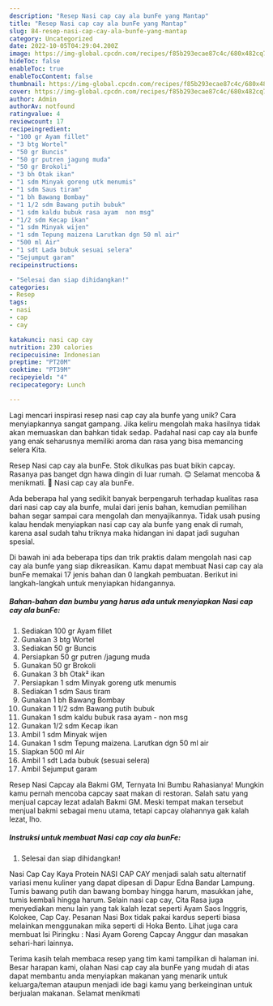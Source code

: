 ```yaml
---
description: "Resep Nasi cap cay ala bunFe yang Mantap"
title: "Resep Nasi cap cay ala bunFe yang Mantap"
slug: 84-resep-nasi-cap-cay-ala-bunfe-yang-mantap
category: Uncategorized
date: 2022-10-05T04:29:04.200Z
image: https://img-global.cpcdn.com/recipes/f85b293ecae87c4c/680x482cq70/nasi-cap-cay-ala-bunfe-foto-resep-utama.jpg
hideToc: false
enableToc: true
enableTocContent: false
thumbnail: https://img-global.cpcdn.com/recipes/f85b293ecae87c4c/680x482cq70/nasi-cap-cay-ala-bunfe-foto-resep-utama.jpg
cover: https://img-global.cpcdn.com/recipes/f85b293ecae87c4c/680x482cq70/nasi-cap-cay-ala-bunfe-foto-resep-utama.jpg
author: Admin
authorAv: notfound
ratingvalue: 4
reviewcount: 17
recipeingredient:
- "100 gr Ayam fillet"
- "3 btg Wortel"
- "50 gr Buncis"
- "50 gr putren jagung muda"
- "50 gr Brokoli"
- "3 bh Otak ikan"
- "1 sdm Minyak goreng utk menumis"
- "1 sdm Saus tiram"
- "1 bh Bawang Bombay"
- "1 1/2 sdm Bawang putih bubuk"
- "1 sdm kaldu bubuk rasa ayam  non msg"
- "1/2 sdm Kecap ikan"
- "1 sdm Minyak wijen"
- "1 sdm Tepung maizena Larutkan dgn 50 ml air"
- "500 ml Air"
- "1 sdt Lada bubuk sesuai selera"
- "Sejumput garam"
recipeinstructions:

- "Selesai dan siap dihidangkan!"
categories:
- Resep
tags:
- nasi
- cap
- cay

katakunci: nasi cap cay 
nutrition: 230 calories
recipecuisine: Indonesian
preptime: "PT20M"
cooktime: "PT39M"
recipeyield: "4"
recipecategory: Lunch

---
```





Lagi mencari inspirasi resep nasi cap cay ala bunfe yang unik? Cara menyiapkannya sangat gampang. Jika keliru mengolah maka hasilnya tidak akan memuaskan dan bahkan tidak sedap. Padahal nasi cap cay ala bunfe yang enak seharusnya memiliki aroma dan rasa yang bisa memancing selera Kita.





Resep Nasi cap cay ala bunFe. Stok dikulkas pas buat bikin capcay. Rasanya pas banget dgn hawa dingin di luar rumah. 😊 Selamat mencoba &amp; menikmati. 🙏 Nasi cap cay ala bunFe.

Ada beberapa hal yang sedikit banyak berpengaruh terhadap kualitas rasa dari nasi cap cay ala bunfe, mulai dari jenis bahan, kemudian pemilihan bahan segar sampai cara mengolah dan menyajikannya. Tidak usah pusing kalau hendak menyiapkan nasi cap cay ala bunfe yang enak di rumah, karena asal sudah tahu triknya maka hidangan ini dapat jadi suguhan spesial.






Di bawah ini ada beberapa tips dan trik praktis dalam mengolah nasi cap cay ala bunfe yang siap dikreasikan. Kamu dapat membuat Nasi cap cay ala bunFe memakai 17 jenis bahan dan 0 langkah pembuatan. Berikut ini langkah-langkah untuk menyiapkan hidangannya.

<!--inarticleads1-->

##### Bahan-bahan dan bumbu yang harus ada untuk menyiapkan Nasi cap cay ala bunFe:

1. Sediakan 100 gr Ayam fillet
1. Gunakan 3 btg Wortel
1. Sediakan 50 gr Buncis
1. Persiapkan 50 gr putren /jagung muda
1. Gunakan 50 gr Brokoli
1. Gunakan 3 bh Otak² ikan
1. Persiapkan 1 sdm Minyak goreng utk menumis
1. Sediakan 1 sdm Saus tiram
1. Gunakan 1 bh Bawang Bombay
1. Gunakan 1 1/2 sdm Bawang putih bubuk
1. Gunakan 1 sdm kaldu bubuk rasa ayam - non msg
1. Gunakan 1/2 sdm Kecap ikan
1. Ambil 1 sdm Minyak wijen
1. Gunakan 1 sdm Tepung maizena. Larutkan dgn 50 ml air
1. Siapkan 500 ml Air
1. Ambil 1 sdt Lada bubuk (sesuai selera)
1. Ambil Sejumput garam


Resep Nasi Capcay ala Bakmi GM, Ternyata Ini Bumbu Rahasianya! Mungkin kamu pernah mencoba capcay saat makan di restoran. Salah satu yang menjual capcay lezat adalah Bakmi GM. Meski tempat makan tersebut menjual bakmi sebagai menu utama, tetapi capcay olahannya gak kalah lezat, lho. 

<!--inarticleads2-->

##### Instruksi untuk membuat Nasi cap cay ala bunFe:


1. Selesai dan siap dihidangkan!

Nasi Cap Cay Kaya Protein NASI CAP CAY menjadi salah satu alternatif variasi menu kuliner yang dapat dipesan di Dapur Edna Bandar Lampung. Tumis bawang putih dan bawang bombay hingga harum, masukkan jahe, tumis kembali hingga harum. Selain nasi cap cay, Cita Rasa juga menyediakan menu lain yang tak kalah lezat seperti Ayam Saos Inggris, Kolokee, Cap Cay. Pesanan Nasi Box tidak pakai kardus seperti biasa melainkan menggunakan mika seperti di Hoka Bento. Lihat juga cara membuat Isi Piringku : Nasi Ayam Goreng Capcay Anggur dan masakan sehari-hari lainnya. 

Terima kasih telah membaca resep yang tim kami tampilkan di halaman ini. Besar harapan kami, olahan Nasi cap cay ala bunFe yang mudah di atas dapat membantu anda menyiapkan makanan yang menarik untuk keluarga/teman ataupun menjadi ide bagi kamu yang berkeinginan untuk berjualan makanan. Selamat menikmati
